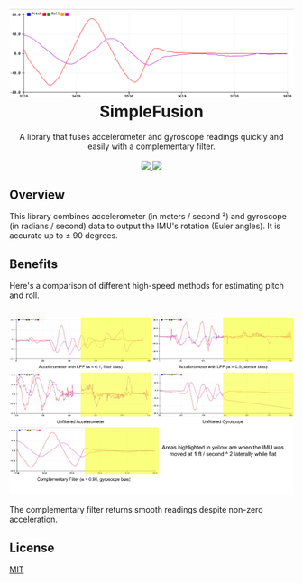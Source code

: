 <h1 align="center">
  <br>
  <a href="https://github.com/seanboe/QuadrupedProject"><img src="extras/images/complementary_filter.png" alt="complementary_filter" width="600"></a>
  <br>
  SimpleFusion
  <br>
</h1>

<p align="center">
A library that fuses accelerometer and gyroscope readings quickly and easily with a complementary filter.
<br>
<br>	
<a href="https://github.com/seanboe/SimpleFusion"> <img src="https://img.shields.io/badge/License-MIT-green.svg"> </a>
<a href="https://github.com/seanboe/SimpleFusion"> <img src="https://img.shields.io/badge/Maintained%3F-yes-orange.svg"> </a>	
</p>

## Overview
This library combines accelerometer (in meters / second &sup2;) and gyroscope (in radians / second) data to output the IMU's rotation (Euler angles). It is accurate
up to &plusmn; 90 degrees. 

## Benefits
Here's a comparison of different high-speed methods for estimating pitch and roll.

<p align = "center">
<br>
<img src="extras/images/filter_comparisons.jpg" atl="filter_comparisons" width = "600">
<br>
</p>

The complementary filter returns smooth readings despite non-zero acceleration.

## License

<a href="LICENSE">MIT<a>
